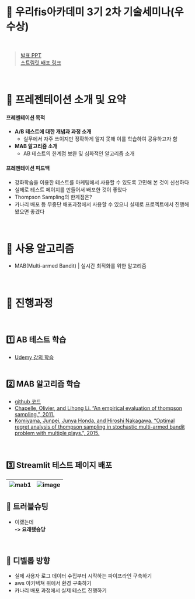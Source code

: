 # 📌 우리fis아카데미 3기 2차 기술세미나(우수상)
<br>  

> [발표 PPT](https://www.miricanvas.com/v/13rcy9e) <br>
> [스트림릿 배포 링크](https://eunhyea-mab-test-mab-ls9xri.streamlit.app/)
<br>

# 📌 프레젠테이션 소개 및 요약
#### 프레젠테이션 목적
- **A/B 테스트에 대한 개념과 과정 소개**
  - 실무에서 자주 쓰이지만 정확하게 알지 못해 이를 학습하여 공유하고자 함
- **MAB 알고리즘 소개**
  - AB 테스트의 한계점 보완 및 심화적인 알고리즘 소개 

#### 프레젠테이션 피드백
- 강화학습을 이용한 테스트를 마케팅에서 사용할 수 있도록 고민해 본 것이 신선하다 
- 실제로 테스트 페이지를 만들어서 배포한 것이 좋았다
- Thompson Sampling의 한계점은?
- 카나리 배포 등 무중단 배포과정에서 사용할 수 있으니 실제로 프로젝트에서 진행해봤으면 좋겠다
<br>

# 📌 사용 알고리즘
- MAB(Multi-armed Bandit) | 실시간 최적화를 위한 알고리즘
<br>

# 📌 진행과정
<br>  

## 1️⃣ AB 테스트 학습
- [Udemy 강의 학습](https://e2.udemymail.com/ls/click?upn=u001.GTBULNEoSOR01el7mORRtIXwBcRzAVCT4CJpW90PbfU5YPqtpHCjQYECHKlzRtFG80ogttnVXdCCqx-2BTUaECDbd2fzMM8OsBYCv4mFY1ZIJkvj-2Fc9ntLRTmjPp-2Ff-2FAW10vxCptx9VsZGKXOeSEAfmUdDbq1umrh5MaDc2j7dZ10IfcB-2BJ2RvPn7Sp-2BBnG37Mk4auf0WVKW1SD6yDuTqER2NngwGRADS0Q5k0g7u96LcRQmbfaQkJASq3GawDVvtZl3aguqHY2CSbWv8kUOtPug-3D-3D1E95_vMh-2BD8PPlbXJMg-2B9M-2F6K2TowAqpetQYnwLUT86Lz5bMg6tGOpqmYighbwVgq0s9BfWYsHhNn8e8HQzwo-2FOIOvnE-2BCRrcU04d9tfxJV-2F7nvZmWlT1ysaaMnqEjJaW9vg19Ijh2DWk6hWrJktzeCZ1DkHU2p3wGDbhe-2B9yYzv6jOto94ZunX-2FDcxJSpgxAflqwTvOWnaAIJLYkU43PMkqcSpwt5klpeUCEvXAOH1k3tj8IwZ8l-2FOKB0gTLPPIkywx6n2y-2BRiQkTPtOau5J8Zk4hWPqTylF9rCgVNYMP4cX3h-2B5O-2BqEHVOHnKl2nyG4EsiCrPIGuRTkAFcCQN8Zdmm5T0cCRaM44y9QGF-2Blj6NemcUf3vfdx9-2Bf1thir3VpeXjr)
<br><br>

## 2️⃣ MAB 알고리즘 학습
- [github 코드](https://github.com/paul-stubley/portfolio/tree/master/multi_armed_bandit)  
- [Chapelle, Olivier, and Lihong Li. “An empirical evaluation of thompson sampling.”, 2011.
](https://proceedings.neurips.cc/paper_files/paper/2011/file/e53a0a2978c28872a4505bdb51db06dc-Paper.pdf)  
- [Komiyama, Junpei, Junya Honda, and Hiroshi Nakagawa. “Optimal regret analysis of thompson sampling in stochastic multi-armed bandit problem with multiple plays.”, 2015.
](https://arxiv.org/abs/1506.00779)  
<br><br>

## 3️⃣ Streamlit 테스트 페이지 배포
|![mab1](https://github.com/user-attachments/assets/2b5d8d0c-fa20-4cf3-959d-6c4869a8af88) | ![image](https://github.com/user-attachments/assets/b8acb724-ebac-41db-80ca-23ed3cea5be8) |
| --- | --- |

## 📌 트러블슈팅
- 이랬는데<br>
  **-> 요래됐슴당**
<br>

## 📌 디벨롭 방향
- 실제 사용자 로그 데이터 수집부터 시작하는 파이프라인 구축하기
- aws 아키텍쳐 위에서 환경 구축하기
- 카나리 배포 과정에서 실제 테스트 진행하기

